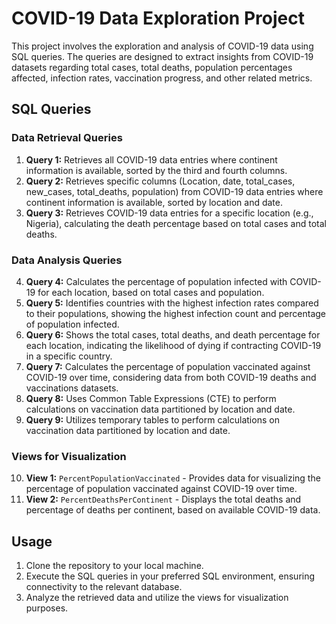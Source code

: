 # COVID-19 Data Exploration Project

This project involves the exploration and analysis of COVID-19 data using SQL queries. The queries are designed to extract insights from COVID-19 datasets regarding total cases, total deaths, population percentages affected, infection rates, vaccination progress, and other related metrics.

## SQL Queries

### Data Retrieval Queries
1. **Query 1:** Retrieves all COVID-19 data entries where continent information is available, sorted by the third and fourth columns.
2. **Query 2:** Retrieves specific columns (Location, date, total_cases, new_cases, total_deaths, population) from COVID-19 data entries where continent information is available, sorted by location and date.
3. **Query 3:** Retrieves COVID-19 data entries for a specific location (e.g., Nigeria), calculating the death percentage based on total cases and total deaths.

### Data Analysis Queries
4. **Query 4:** Calculates the percentage of population infected with COVID-19 for each location, based on total cases and population.
5. **Query 5:** Identifies countries with the highest infection rates compared to their populations, showing the highest infection count and percentage of population infected.
6. **Query 6:** Shows the total cases, total deaths, and death percentage for each location, indicating the likelihood of dying if contracting COVID-19 in a specific country.
7. **Query 7:** Calculates the percentage of population vaccinated against COVID-19 over time, considering data from both COVID-19 deaths and vaccinations datasets.
8. **Query 8:** Uses Common Table Expressions (CTE) to perform calculations on vaccination data partitioned by location and date.
9. **Query 9:** Utilizes temporary tables to perform calculations on vaccination data partitioned by location and date.

### Views for Visualization
10. **View 1:** `PercentPopulationVaccinated` - Provides data for visualizing the percentage of population vaccinated against COVID-19 over time.
11. **View 2:** `PercentDeathsPerContinent` - Displays the total deaths and percentage of deaths per continent, based on available COVID-19 data.

## Usage

1. Clone the repository to your local machine.
2. Execute the SQL queries in your preferred SQL environment, ensuring connectivity to the relevant database.
3. Analyze the retrieved data and utilize the views for visualization purposes.

